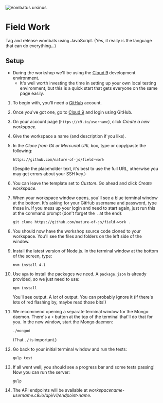 ![Vombatus ursinus](https://upload.wikimedia.org/wikipedia/commons/thumb/1/18/Vombatus_ursinus_-Maria_Island_National_Park.jpg/320px-Vombatus_ursinus_-Maria_Island_National_Park.jpg)

# Field Work

Tag and release wombats using JavaScript. (Yes, it really is the language that can do everything...)


## Setup

* During the workshop we'll be using the [Cloud 9](https://c9.io) development environment.
  * It's well worth investing the time in setting up your own local testing environment, but this is a quick start that gets everyone on the same page easily.

1. To begin with, you'll need a [GitHub](https://github.com) account.
2. Once you've got one, go to [Cloud 9](https://c9.io) and login using GitHub.
3. On your account page (`https://c9.io/username`), click _Create a new workspace_.
4. Give the workspace a name (and description if you like).
5. In the *Clone from Git or Mercurial URL* box, type or copy/paste the following:

   ```
   https://github.com/nature-of-js/field-work
   ```

   (Despite the placeholder text, it's best to use the full URL, otherwise you may get errors about your SSH key.)
6. You can leave the template set to _Custom_. Go ahead and click _Create workspace_.
7. When your workspace window opens, you'll see a blue terminal window at the bottom. It's asking for your GitHub username and password, type those in. If you mess up your login and need to start again, just run this at the command prompt (don't forget the `.` at the end):

    ```
    git clone https://github.com/nature-of-js/field-work .
    ```

8. You should now have the workshop source code cloned to your workspace. You'll see the files and folders on the left side of the window.
9. Install the latest version of Node.js. In the terminal window at the bottom of the screen, type:

   ```
   nvm install 4.1
   ```

10. Use `npm` to install the packages we need. A `package.json` is already provided, so we just need to use:

    ```
    npm install
    ```

    You'll see output. A *lot* of output. You can probably ignore it (if there's lots of red flashing by, maybe read those bits!)

11. We recommend opening a separate terminal window for the Mongo daemon. There's a `+` button at the top of the terminal that'll do that for you. In the new window, start the Mongo daemon:

    ```
    ./mongod
    ```

    (That `./` is important.)

12. Go back to your initial terminal window and run the tests:

    ```
    gulp test
    ```

13. If all went well, you should see a progress bar and some tests passing! Now you can run the server:

    ```
    gulp
    ```

14. The API endpoints will be available at _workspacename-username.c9.io/api/v1/endpoint-name_.

